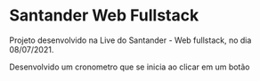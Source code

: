 # Santander Web Fullstack

Projeto desenvolvido na Live do Santander - Web fullstack, no dia 08/07/2021.

Desenvolvido um cronometro que se inicia ao clicar em um botão
